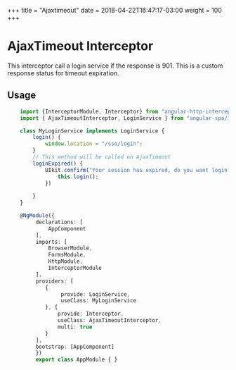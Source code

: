 +++
title = "Ajaxtimeout"
date =  2018-04-22T16:47:17-03:00
weight = 100
+++

# AjaxTimeout Interceptor

This interceptor call a login service if the response is 901. This is a custom response status for timeout expiration.

## Usage
```typescript
    import {InterceptorModule, Interceptor} from "angular-http-interceptor"
    import { AjaxTimeoutInterceptor, LoginService } from "angular-spa/interceptors/ajaxtimeout";

    class MyLoginService implements LoginService {
        login() {
            window.location = "/sso/login";
        }
        // This method will be called on AjaxTimeout
        loginExpired() {
            UIkit.confirm("Your session has expired, do you want login?", () => {
                this.login();
            })
            
        }
    }

    @NgModule({
         declarations: [
             AppComponent
         ],
         imports: [
             BrowserModule,
             FormsModule,
             HttpModule,
             InterceptorModule
         ],
         providers: [
            {
                 provide: LoginService,
                 useClass: MyLoginService
            }, {
                provide: Interceptor,
                useClass: AjaxTimeoutInterceptor,
                multi: true
            }
         ],
         bootstrap: [AppComponent]
         })
         export class AppModule { }
```
